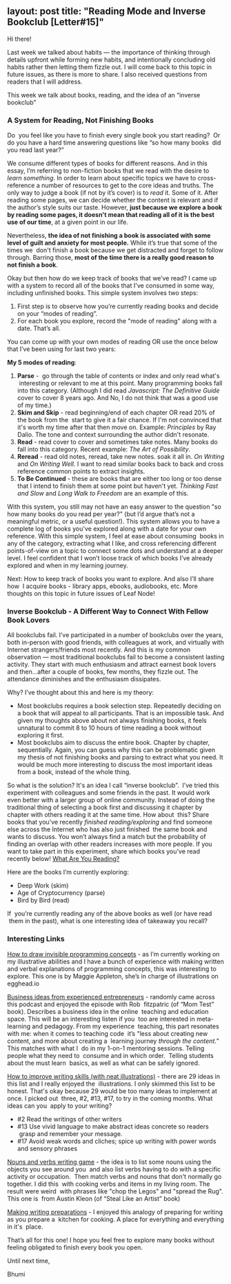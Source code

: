 layout: post
title:  "Reading Mode and Inverse Bookclub [Letter#15]"
---

Hi there!

Last week we talked about habits — the importance of thinking through details upfront while forming new habits, and intentionally concluding old habits rather then letting them fizzle out. I will come back to this topic in future issues, as there is more to share. I also received questions from readers that I will address.

This week we talk about books, reading, and the idea of an “inverse bookclub”

### A System for Reading, Not Finishing Books

Do  you feel like you have to finish every single book you start reading?  Or do you have a hard time answering questions like “so how many books  did you read last year?”

We consume different types of books for different reasons. And in this essay, I’m referring to non-fiction books that we read with the desire to _learn something_. In order to learn about specific topics we have to cross-reference a number of resources to get to the core ideas and truths. The only way to judge a book (if not by it’s cover) is to _read_ it. Some of it. After reading some pages, we can decide whether the content is relevant and if the author’s style suits our taste. However, **just because we explore a book by reading some pages, it doesn't mean that reading all of it is the best use of our time**, at a given point in our life.

Nevertheless, **the idea of not finishing a book is associated with some level of guilt and anxiety for most people.** While it’s true that some of the times we  don't finish a book because we get distracted and forget to follow through. Barring those, **most of the time there is a really good reason to not finish a book**.

Okay but then how do we keep track of books that we’ve read? I came up with a system to record all of the books that I've consumed in some way, including unfinished books. This simple system involves two steps:

1.  First step is to observe how you’re currently reading books and decide on your “modes of reading”.
2.  For each book you explore, record the "mode of reading" along with a date. That’s all.

You can come up with your own modes of reading OR use the once below that I’ve been using for last two years:

**My 5 modes of reading**:

1.  **Parse** \-  go through the table of contents or index and only read what's  interesting or relevant to me at this point. Many programming books fall into this category. (Although I did read _Javascript: The Definitive Guide_ cover to cover 8 years ago. And No, I do not think that was a good use of my time.)
2.  **Skim and Skip** \- read beginning/end of each chapter OR read 20% of the book from the  start to give it a fair chance. If I'm not convinced that it's worth my time after that then move on. Example: _Principles_ by Ray Dalio. The tone and context surrounding the author didn't resonate.
3.  **Read** \- read cover to cover and sometimes take notes. Many books do fall into this category. Recent example: _The Art of Possibility_.
4.  **Reread** \- read old notes, reread, take new notes. soak it all in. _On Writing_ and _On Writing Well._ I want to read similar books back to back and cross reference common points to extract insights.
5.  **To Be Continued** \- these are books that are either too long or too dense that I intend to finish them at some point but haven't yet. _Thinking Fast and Slow_ and _Long Walk to Freedom_ are an example of this.

With this system, you still may not have an easy answer to the question "so how many books do you read per year?" (but I’d argue that’s not a meaningful metric, or a useful question!). This system allows you to have a complete log of books you've explored along with a date for your own reference. With this simple system, I feel at ease about consuming  books in any of the category, extracting what I like, and cross referencing different points-of-view on a topic to connect some dots and understand at a deeper level. I feel confident that I won’t loose track of which books I’ve already explored and when in my learning journey.

Next: How to keep track of books you want to explore. And also I’ll share how  I acquire books - library apps, ebooks, audiobooks, etc. More thoughts on this topic in future issues of Leaf Node!

### Inverse Bookclub - A Different Way to Connect With Fellow Book Lovers

All bookclubs fail. I’ve participated in a number of bookclubs over the years, both in-person with good friends, with colleagues at work, and virtually with Internet strangers/friends most recently. And this is my common observation — most traditional bookclubs fail to become a consistent lasting activity. They start with much enthusiasm and attract earnest book lovers and then…after a couple of books, few months, they fizzle out. The attendance diminishes and the enthusiasm dissipates.

Why? I’ve thought about this and here is my theory:

* Most bookclubs requires a book selection step. Repeatedly deciding on a book that will appeal to all participants. That is an impossible task. And given my thoughts above about not always finishing books, it feels unnatural to commit 8 to 10 hours of time reading a book without exploring it first.
* Most bookclubs aim to discuss the entire book. Chapter by chapter, sequentially. Again, you can guess why this can be problematic given my thesis of not finishing books and parsing to extract what you need. It would be much more interesting to discuss the most important ideas from a book, instead of the whole thing.

So what is the solution? It's an idea I call “inverse bookclub”.  I’ve tried this experiment with colleagues and some friends in the past. It would work even better with a larger group of online community. Instead of doing the traditional thing of selecting a book first and discussing it chapter by chapter with others reading it at the same time. How about  this? Share books that you’ve recently _finished reading/exploring_ and find someone else across the Internet who has also just finished  the same book and wants to discuss. You won’t always find a match but the probability of finding an overlap with other readers increases with more people. If you want to take part in this experiment, share which books you’ve read recently below! [What Are You Reading?](https://bhumi1102.typeform.com/to/JX6Kjvyg)

Here are the books I’m currently exploring:

* Deep Work (skim)
* Age of Cryptocurrency (parse)
* Bird by Bird (read)

If  you’re currently reading any of the above books as well (or have read  them in the past), what is one interesting idea of takeaway you recall?

### Interesting Links

[How to draw invisible programming concepts](https://maggieappleton.com/drawinginvisibles1) \- as I’m currently working on my illustrative abilities and I have a bunch of experience with making written and verbal explanations of programming concepts, this was interesting to explore. This one is by Maggie Appleton, she’s in charge of illustrations on egghead.io

[Business ideas from experienced entrepreneurs](https://www.runwithit.fm/) \- randomly came across this podcast and enjoyed the episode with Rob  fitzpatric (of “Mom Test” book). Describes a business idea in the online  teaching and education space. This will be an interesting listen if you  too are interested in meta-learning and pedagogy. From my experience  teaching, this part resonates with me: when it comes to teaching code  it’s "less about creating new content, and more about creating a  learning journey _through the content._" This matches with what I  do in my 1-on-1 mentoring sessions. Telling people what they need to  consume and in which order.  Telling students about the must learn  basics, as well as what can be safely ignored.

[How to improve writing skills (with neat illustrations)](https://www.enchantingmarketing.com/how-to-improve-writing-skills/) \- there are 29 ideas in this list and I really enjoyed the  illustrations. I only skimmed this list to be honest. That's okay because 29 would be too many ideas to implement at once. I picked out  three, #2, #13, #17, to try in the coming months. What ideas can you  apply to your writing?

* #2 Read the writings of other writers
* #13 Use vivid language to make abstract ideas concrete so readers  grasp and remember your message.
* #17 Avoid weak words and cliches; spice up writing with power words and sensory phrases

[Nouns and verbs writing game](https://austinkleon.com/2020/12/09/nouns-and-verbs/) \- the idea is to list some nouns using the objects you see around you  and also list verbs having to do with a specific activity or occupation.  Then match verbs and nouns that don't normally go together. I did this  with cooking verbs and items in my living room. The result were weird  with phrases like "chop the Legos" and "spread the Rug". This one is  from Austin Kleon (of “Steal Like an Artist” book)

[Making writing preparations](https://www.swyx.io/writing-mise-en-place/) \- I enjoyed this analogy of preparing for writing as you prepare a  kitchen for cooking. A place for everything and everything in it's  place.

That’s all for this one! I hope you feel free to explore many books without feeling obligated to finish every book you open.

Until next time,

Bhumi